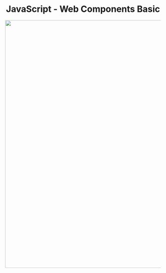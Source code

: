 <h1 align="center">
   JavaScript - Web Components Basic
</h1>

<p align="center">
  <img src="https://github.com/ozkannbuyuk/js-exercises/assets/111967202/720403a4-55e9-475d-b095-ec18af9b1edb" width="800" />
</p>
